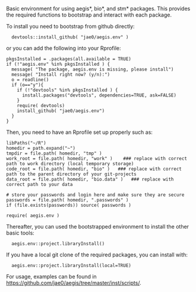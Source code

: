 Basic environment for using aegis*, bio*, and stm* packages. This provides the required functions to bootstrap and interact with each package.

To install you need to bootstrap from github directly: 

```
  devtools::install_github( "jae0/aegis.env" )
```

or you can add the following into your Rprofile:

```
pkgsInstalled = .packages(all.available = TRUE)
if (!"aegis.env" %in% pkgsInstalled ) {
  message( "The package, aegis.env is missing, please install")
  message( "Install right now? (y/n):")
  o = readline()
  if (o=="y"){
    if (!"devtools" %in% pkgsInstalled ) {
      install.packages("devtools", dependencies=TRUE, ask=FALSE)
    }
    require( devtools)
    install_github( "jae0/aegis.env")
  }
}
```


Then, you need to have an Rprofile set up properly such as:

```.
libPaths("~/R")
homedir = path.expand("~")
tmpdir = file.path( homedir, "tmp" )
work_root = file.path( homedir, "work" )    ### replace with correct path to work directory (local temporary storage)
code_root = file.path( homedir, "bio" )   ### replace with correct path to the parent directory of your git-projects
data_root = file.path( homedir, "bio.data" )   ### replace with correct path to your data

# store your passwords and login here and make sure they are secure
passwords = file.path( homedir, ".passwords" )
if (file.exists(passwords)) source( passwords )

require( aegis.env ) 
```


Thereafter, you can used the bootstrapped environment to install the other basic tools: 

```
  aegis.env::project.libraryInstall()
```

If you have a local git clone of the required packages, you can install with:

```
  aegis.env::project.libraryInstall(local=TRUE)  

```

For usage, examples can be found in https://github.com/jae0/aegis/tree/master/inst/scripts/. 

